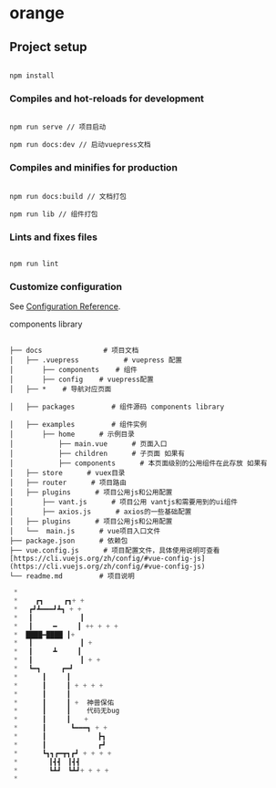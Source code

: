 # orange

## Project setup

``` 

npm install
```

### Compiles and hot-reloads for development

``` 

npm run serve // 项目启动

npm run docs:dev // 启动vuepress文档
```

### Compiles and minifies for production

```

npm run docs:build // 文档打包

npm run lib // 组件打包
```

### Lints and fixes files

```

npm run lint
```

### Customize configuration

See [Configuration Reference](https://cli.vuejs.org/config/).

components library

```

├── docs               # 项目文档
│   ├── .vuepress           # vuepress 配置
│       ├── components    # 组件
│       ├── config    # vuepress配置
│   ├── *    # 导航对应页面

│   ├── packages         # 组件源码 components library

│   ├── examples         # 组件实例 
│       ├── home      # 示例目录
│           ├── main.vue      # 页面入口
│           ├── children      # 子页面 如果有
│           ├── components      # 本页面级别的公用组件在此存放 如果有
│   ├── store      # vuex目录        
│   ├── router      # 项目路由       
│   ├── plugins      # 项目公用js和公用配置       
│       ├── vant.js      # 项目公用 vantjs和需要用到的ui组件
│       ├── axios.js      # axios的一些基础配置
│   ├── plugins      # 项目公用js和公用配置       
│   └──  main.js      # vue项目入口文件
├── package.json      # 依赖包
├── vue.config.js      # 项目配置文件，具体使用说明可查看[https://cli.vuejs.org/zh/config/#vue-config-js](https://cli.vuejs.org/zh/config/#vue-config-js)
└── readme.md         # 项目说明

```

```javascript
 *
 * 　　┏┓　　　┏┓+ +
 * 　┏┛┻━━━┛┻┓ + +
 * 　┃　　　　　　　┃ 　
 * 　┃　　　━　　　┃ ++ + + +
 *  ████━████ ┃+
 * 　┃　　　　　　　┃ +
 * 　┃　　　┻　　　┃
 * 　┃　　　　　　　┃ + +
 * 　┗━┓　　　┏━┛
 * 　　　┃　　　┃
 * 　　　┃　　　┃ + + + +
 * 　　　┃　　　┃
 * 　　　┃　　　┃ +  神兽保佑
 * 　　　┃　　　┃    代码无bug　　
 * 　　　┃　　　┃　　+
 * 　　　┃　 　　┗━━━┓ + +
 * 　　　┃ 　　　　　　　┣┓
 * 　　　┃ 　　　　　　　┏┛
 * 　　　┗┓┓┏━┳┓┏┛ + + + +
 * 　　　　┃┫┫　┃┫┫
 * 　　　　┗┻┛　┗┻┛+ + + +
 *
 ```